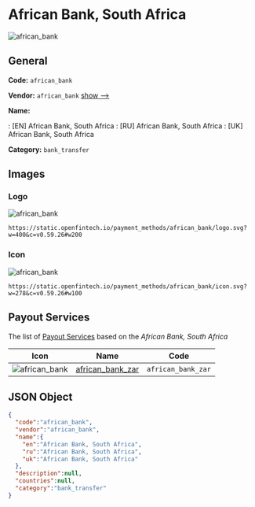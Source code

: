 
# African Bank, South Africa 
![african_bank](https://static.openfintech.io/payment_methods/african_bank/logo.svg?w=400&c=v0.59.26#w200)  

## General 
**Code:** `african_bank` 
 
**Vendor:** `african_bank` [show -->](/vendors/african_bank/) 
 
**Name:** 
 
:	[EN] African Bank, South Africa 
:	[RU] African Bank, South Africa 
:	[UK] African Bank, South Africa 
 
**Category:** `bank_transfer` 
 

## Images 

### Logo 
![african_bank](https://static.openfintech.io/payment_methods/african_bank/logo.svg?w=400&c=v0.59.26#w200)  

```
https://static.openfintech.io/payment_methods/african_bank/logo.svg?w=400&c=v0.59.26#w200
```  

### Icon 
![african_bank](https://static.openfintech.io/payment_methods/african_bank/icon.svg?w=278&c=v0.59.26#w100)  

```
https://static.openfintech.io/payment_methods/african_bank/icon.svg?w=278&c=v0.59.26#w100
```  

## Payout Services 
 
The list of [Payout Services](/payout-services/) based on the _African Bank, South Africa_ 

|Icon|Name|Code| 
|:---:|:---:|:---:| 
|![african_bank](https://static.openfintech.io/payout_methods/african_bank/icon.svg?w=278&c=v0.59.26#w40) |[african_bank_zar](/payout-services/african_bank_zar/)|`african_bank_zar`| 
 

## JSON Object 

```json
{
  "code":"african_bank",
  "vendor":"african_bank",
  "name":{
    "en":"African Bank, South Africa",
    "ru":"African Bank, South Africa",
    "uk":"African Bank, South Africa"
  },
  "description":null,
  "countries":null,
  "category":"bank_transfer"
}
```  

